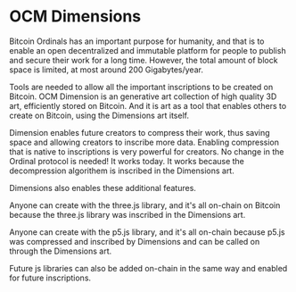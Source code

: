 # OCM Dimensions

Bitcoin Ordinals has an important purpose for humanity, and that is to enable 
an open decentralized and immutable platform for people to publish and secure
their work for a long time. However, the total amount of block space is limited, at 
most around 200 Gigabytes/year.

Tools are needed to allow all the important inscriptions to be created on Bitcoin.
OCM Dimension is an generative art collection of high quality 3D art, efficiently stored 
on Bitcoin. And it is art as a tool that enables others to create on Bitcoin, using
the Dimensions art itself.

Dimension enables future creators to compress their work, thus saving space and
allowing creators to inscribe more data. Enabling compression that is native to inscriptions
is very powerful for creators. No change in the Ordinal protocol is needed! It works today.
It works because the decompression algorithem is inscribed in the Dimensions art.

Dimensions also enables these additional features.

Anyone can create with the three.js library, and it's all on-chain on Bitcoin because the three.js
library was inscribed in the Dimensions art. 

Anyone can create with the p5.js library, and it's all on-chain because p5.js was compressed and
inscribed by Dimensions and can be called on through the Dimensions art.

Future js libraries can also be added on-chain in the same way and enabled for future 
inscriptions.
